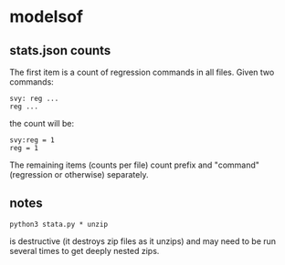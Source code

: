 # modelsof

## stats.json counts

The first item is a count of regression commands in all files. Given two commands:

    svy: reg ...
    reg ...

the count will be:

    svy:reg = 1
    reg = 1

The remaining items (counts per file) count prefix and "command" (regression or otherwise) separately.

## notes

    python3 stata.py * unzip

is destructive (it destroys zip files as it unzips) and may need to be run several times to get deeply nested zips.
